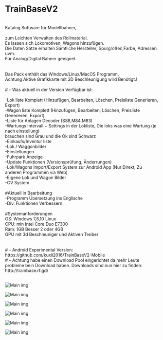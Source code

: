# TrainBaseV2<br>
<br>
Katalog Software für Modellbahner,<br>
<br>
zum Leichten Verwalten des Rollmaterial.<br>
Es lassen sich Lokomotiven, Wagons hinzufügen.<br>
Die Daten Sätze erhalten Sämtliche Hersteller, Spurgrößen,Farbe, Adressen uvm.<br>
Für Analog/Digital Bahner geeignet.<br>
<br>
<br>
Das Pack enthält das Windows/Linux/MacOS Programm,<br>
Achtung Aktive Grafikkarte mit 3D Beschleunigung wird Benötigt.!<br>
<br>
# - Was aktuell in der Version Verfügbar ist:<br>
<br>
-Lok liste Komplett (Hinzufügen, Bearbeiten, Löschen, Preisliste Generieren, Export)<br>
-Wagon liste Komplett (Hinzufügen, Bearbeiten, Löschen, Preisliste Generieren, Export)<br>
-Liste für Anlagen Decoder (S88,M84,M83)<br>
-Wartungs Intervall + Settings in der Lokliste, Die loks was eine Wartung (je nach einstellung)<br>
 brauchen sind Grau und die Ok sind Schwarz<br>
-Einkaufs/Inventur liste <br>
-Lok / Waggonbilder<br>
-Einstellungen<br>
-Fuhrpark Anzeige<br>
-Update Funktionen (Versionsprüfung, Änderrungen)<br>
-Lok/Wagons Import/Export System zur Android App (Nur Direkt, Zu anderen Programmen via Web)<br>
-Eigene Lok und Wagon Bilder<br>
-CV System<br><br>
#Aktuell in Bearbeitung<br>
-Programm Übersetzung ins Englische<br>
-Div. Funktionen Verbessern.<br><br>
#Systemanforderungen<br>
OS: Windows 7,8,10 Linux <br>
CPU: min Intel Core Duo E7300<br>
Ram: 1GB Besser 2 oder 4GB<br>
GPU mit 3d Beschleuniger und Aktiven Treiber<br>
<br><br>
# - Android Experimental Version:
https://github.com/kuxii2016/TrainBaseV2-Mobile
<br>
# - Achtung habe einen Download Pool eingerichtet
da mehr Leute probleme bein Download haben.
Downloads sind nun hier zu finden:
http://trainbase.rf.gd/
<br><br>

![Main img](https://scontent-frx5-1.xx.fbcdn.net/v/t1.0-9/61312574_2317647378556859_4749101671701807104_o.jpg?_nc_cat=109&_nc_oc=AQnMg2BCbDpuHzgwbfGS7uBS7VnBbeiY7eDI4a7FkBCil2XsDaJGMC7czQfPZr5PDO4&_nc_ht=scontent-frx5-1.xx&oh=85dabc13a0ab2fc8760b8b03411b4bbd&oe=5E1B89CD)

![Main img](https://scontent-frx5-1.xx.fbcdn.net/v/t1.0-9/61437724_2317647421890188_2222965078297149440_o.jpg?_nc_cat=110&_nc_oc=AQn4Tj69BDhj0JnUVKG7_dyLMBuJSx97DKfKk31plnLcAenRLwHBA-38YlaIyEPwWNY&_nc_ht=scontent-frx5-1.xx&oh=a30582bdf6bdd8b5d34035793a6239d7&oe=5E5FCC58)

![Main img](https://scontent-frx5-1.xx.fbcdn.net/v/t1.0-9/61638068_2317647285223535_8979779951595094016_o.jpg?_nc_cat=110&_nc_oc=AQnSLfHP1IiXTCUXFQNV_Ab1u5nfzEp0DL7IkjNiVwII6CRYuQPaavw5NSe_qosjTi0&_nc_ht=scontent-frx5-1.xx&oh=cf265976ea09e252aadae2cb6e4f36f6&oe=5E2978A8)

![Main img](https://scontent-frx5-1.xx.fbcdn.net/v/t1.0-9/61360197_2317647308556866_326658440686469120_o.jpg?_nc_cat=111&_nc_oc=AQm8rnpkNOPloa0aNVTgvSLX-d-8gK4steHX-M5nGPw9_3ITwgZ4T27eIT0pLNzCD4M&_nc_ht=scontent-frx5-1.xx&oh=4df3927980b43cdf704ab7b8aaab2a4d&oe=5E16F089)

![Main img](https://scontent-frx5-1.xx.fbcdn.net/v/t1.0-9/61566012_2317647501890180_6213353522960793600_o.jpg?_nc_cat=108&_nc_oc=AQlqPz9ORnO-NGpr2J6Sx0OR-dQLTSglW-FkCKkGAlBeegpvypp-Su2QnV8As-nih3c&_nc_ht=scontent-frx5-1.xx&oh=7a21052f02e5d1ce72f943ee253d9faa&oe=5E62565C)

![Main img](https://scontent-frx5-1.xx.fbcdn.net/v/t1.0-9/61516341_2317647188556878_549383899784937472_o.jpg?_nc_cat=110&_nc_oc=AQnlJ3bMHVzDW7v3vKvrBRZ2RNn28nZkp3b6-lt-ZRa6LgPwWlvKlZOkasDsKD2QDjk&_nc_ht=scontent-frx5-1.xx&oh=efd2e0935f3ecb44f4521b1a0c2720d7&oe=5E23C766)

